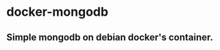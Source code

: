 # docker-mongodb


Simple mongodb on debian docker's container.
--------------------------------------------------
